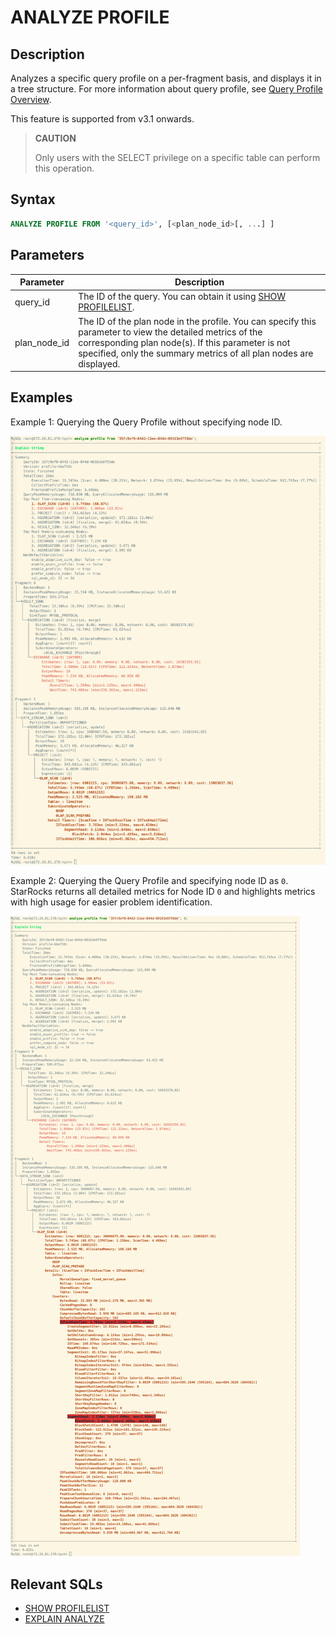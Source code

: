 ---
---

# ANALYZE PROFILE

## Description

Analyzes a specific query profile on a per-fragment basis, and displays it in a tree structure. For more information about query profile, see [Query Profile Overview](../../../administration/query_profile_overview.md).

This feature is supported from v3.1 onwards.

> **CAUTION**
>
> Only users with the SELECT privilege on a specific table can perform this operation.

## Syntax

```SQL
ANALYZE PROFILE FROM '<query_id>', [<plan_node_id>[, ...] ]
```

## Parameters

| **Parameter** | **Description**                                              |
| ------------- | ------------------------------------------------------------ |
| query_id      | The ID of the query. You can obtain it using [SHOW PROFILELIST](./SHOW_PROFILELIST.md). |
| plan_node_id  | The ID of the plan node in the profile. You can specify this parameter to view the detailed metrics of the corresponding plan node(s). If this parameter is not specified, only the summary metrics of all plan nodes are displayed. |

## Examples

Example 1: Querying the Query Profile without specifying node ID.

![img](../../../assets/Profile/text_based_profile_without_node_id.jpeg)

Example 2: Querying the Query Profile and specifying node ID as `0`. StarRocks returns all detailed metrics for Node ID `0` and highlights metrics with high usage for easier problem identification.

![img](../../../assets/Profile/text_based_profile_with_node_id.jpeg)

## Relevant SQLs

- [SHOW PROFILELIST](./SHOW_PROFILELIST.md)
- [EXPLAIN ANALYZE](./EXPLAIN_ANALYZE.md)

